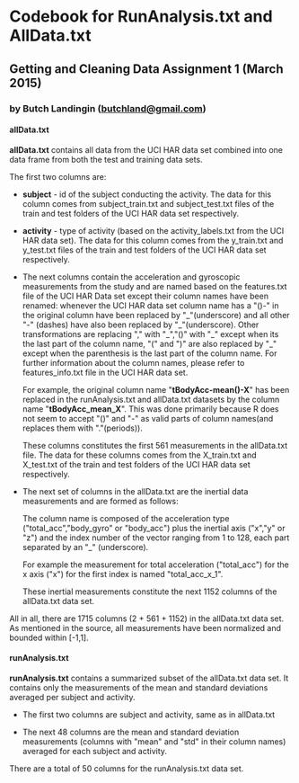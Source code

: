# Codebook for RunAnalysis.txt and AllData.txt
## Getting and Cleaning Data Assignment 1 (March 2015)
### by Butch Landingin (butchland@gmail.com)

#### allData.txt

__allData.txt__ contains all data from the UCI HAR data set combined into one data frame from both the test and training data sets.

The first two columns are:

* __subject__ - id of the subject conducting the activity. The data for this column comes from subject\_train.txt and subject\_test.txt files of the train and test folders  of the UCI HAR data set respectively.

* __activity__ - type of activity (based on the activity\_labels.txt from the UCI HAR data set). The data for this column comes from the y\_train.txt and y_test.txt files of the train and test folders of the UCI HAR data set respectively.

* The next columns contain the acceleration and gyroscopic measurements from the study and are named based on the features.txt file of the UCI HAR Data set except their column names have been renamed: whenever the UCI HAR data set column name has a "()-" in the original column have been replaced by  "\_"(underscore) and all other "-" (dashes) have also been replaced by "\_"(underscore). Other transformations are replacing "," with "\_","()" with "\_" except when its the last part of the column name, "(" and ")" are also replaced by "\_" except when the parenthesis is the last part of the column name. For further information about the column names, please refer to features_info.txt file in the UCI HAR data set.

  For example, the original column name "__tBodyAcc-mean()-X__" has been replaced in the runAnalysis.txt and allData.txt datasets by the column name "**tBodyAcc\_mean\_X**". This was done primarily because R does not seem to accept "()" and "-" as valid parts of column names(and replaces them with "."(periods)).
  
  These columns constitutes the first 561 measurements in the allData.txt file. The data for these columns comes from the X\_train.txt and X\_test.txt of the train and test folders  of the UCI HAR data set respectively.

* The next set of columns in the allData.txt are the inertial data measurements and are formed as follows:

     The column name is composed of the acceleration type ("total\_acc","body\_gyro" or "body\_acc") plus the inertial axis ("x","y" or "z") and the index number of the vector ranging from 1 to 128, each part separated by an "_" (underscore).

     For example the measurement for total acceleration ("total\_acc") for the x axis ("x") for the first index is named "total\_acc\_x\_1".
     
     These inertial measurements constitute the next 1152 columns of the allData.txt data set.
 

All in all, there are 1715 columns (2 + 561 + 1152) in the allData.txt data set. As mentioned in the source, all measurements have been normalized and bounded within [-1,1].

#### runAnalysis.txt

__runAnalysis.txt__ contains a summarized subset of the allData.txt data set. It contains only the measurements of the mean and  standard deviations averaged per subject and activity.

* The first two columns are subject and activity, same as in allData.txt

* The next 48 columns are the mean and standard deviation measurements (columns with "mean" and "std" in their column names) averaged for each subject and activity. 

There are a total of 50 columns for the runAnalysis.txt data set.


